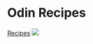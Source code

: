 <h1>Odin Recipes </h1>
<a href ="https://github.com/Mortal5631/recipes.git"> Recipes</a>
<img src="C:\Users\user\Desktop\Project\jamun.jpg">
